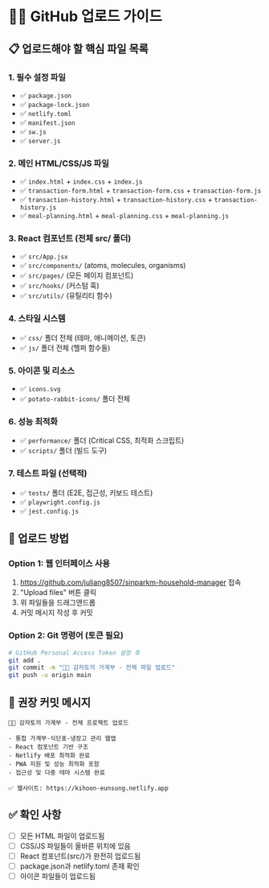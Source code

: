 # 🥔🐰 GitHub 업로드 가이드

## 📋 업로드해야 할 핵심 파일 목록

### 1. 필수 설정 파일
- ✅ `package.json`
- ✅ `package-lock.json` 
- ✅ `netlify.toml`
- ✅ `manifest.json`
- ✅ `sw.js`
- ✅ `server.js`

### 2. 메인 HTML/CSS/JS 파일
- ✅ `index.html` + `index.css` + `index.js`
- ✅ `transaction-form.html` + `transaction-form.css` + `transaction-form.js`
- ✅ `transaction-history.html` + `transaction-history.css` + `transaction-history.js`
- ✅ `meal-planning.html` + `meal-planning.css` + `meal-planning.js`

### 3. React 컴포넌트 (전체 src/ 폴더)
- ✅ `src/App.jsx`
- ✅ `src/components/` (atoms, molecules, organisms)
- ✅ `src/pages/` (모든 페이지 컴포넌트)
- ✅ `src/hooks/` (커스텀 훅)
- ✅ `src/utils/` (유틸리티 함수)

### 4. 스타일 시스템
- ✅ `css/` 폴더 전체 (테마, 애니메이션, 토큰)
- ✅ `js/` 폴더 전체 (헬퍼 함수들)

### 5. 아이콘 및 리소스
- ✅ `icons.svg`
- ✅ `potato-rabbit-icons/` 폴더 전체

### 6. 성능 최적화
- ✅ `performance/` 폴더 (Critical CSS, 최적화 스크립트)
- ✅ `scripts/` 폴더 (빌드 도구)

### 7. 테스트 파일 (선택적)
- ✅ `tests/` 폴더 (E2E, 접근성, 키보드 테스트)
- ✅ `playwright.config.js`
- ✅ `jest.config.js`

## 🚀 업로드 방법

### Option 1: 웹 인터페이스 사용
1. https://github.com/juliang8507/sinparkm-household-manager 접속
2. "Upload files" 버튼 클릭
3. 위 파일들을 드래그앤드롭
4. 커밋 메시지 작성 후 커밋

### Option 2: Git 명령어 (토큰 필요)
```bash
# GitHub Personal Access Token 설정 후
git add .
git commit -m "🥔🐰 감자토끼 가계부 - 전체 파일 업로드"
git push -u origin main
```

## 📝 권장 커밋 메시지
```
🥔🐰 감자토끼 가계부 - 전체 프로젝트 업로드

- 통합 가계부-식단표-냉장고 관리 웹앱
- React 컴포넌트 기반 구조
- Netlify 배포 최적화 완료 
- PWA 지원 및 성능 최적화 포함
- 접근성 및 다중 테마 시스템 완료

✅ 웹사이트: https://kihoon-eunsung.netlify.app
```

## ✅ 확인 사항
- [ ] 모든 HTML 파일이 업로드됨
- [ ] CSS/JS 파일들이 올바른 위치에 있음
- [ ] React 컴포넌트(src/)가 완전히 업로드됨
- [ ] package.json과 netlify.toml 존재 확인
- [ ] 아이콘 파일들이 업로드됨
